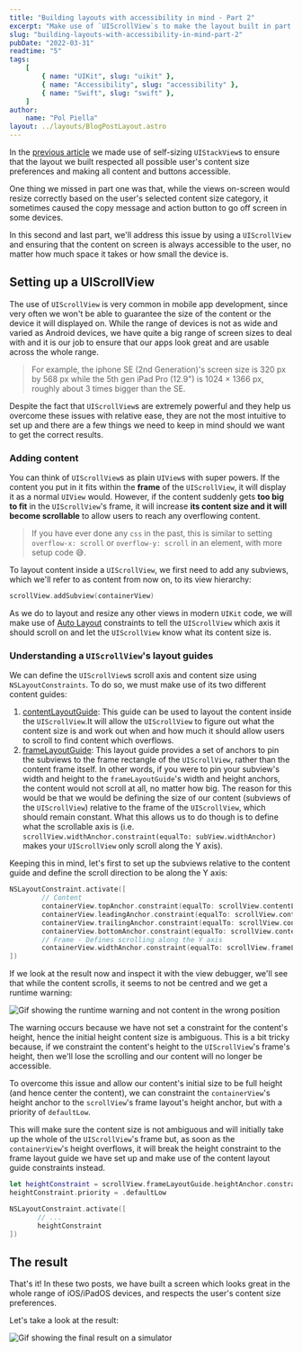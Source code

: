 ```yaml
---
title: "Building layouts with accessibility in mind - Part 2"
excerpt: "Make use of `UIScrollView`s to make the layout built in part 1 even more accessible to all users."
slug: "building-layouts-with-accessibility-in-mind-part-2"
pubDate: "2022-03-31"
readtime: "5"
tags:
    [
        { name: "UIKit", slug: "uikit" },
        { name: "Accessibility", slug: "accessibility" },
        { name: "Swift", slug: "swift" },
    ]
author:
    name: "Pol Piella"
layout: ../layouts/BlogPostLayout.astro
---
```


In the [previous article](https://www.polpiella.dev/building-layouts-with-accessibility-in-mind-part-1) we made use of self-sizing `UIStackView`s to ensure that the layout we built respected all possible user's content size preferences and making all content and buttons accessible.

One thing we missed in part one was that, while the views on-screen would resize correctly based on the user's selected content size category, it sometimes caused the copy message and action button to go off screen in some devices.

In this second and last part, we'll address this issue by using a `UIScrollView` and ensuring that the content on screen is always accessible to the user, no matter how much space it takes or how small the device is.

## Setting up a UIScrollView

The use of `UIScrollView` is very common in mobile app development, since very often we won't be able to guarantee the size of the content or the device it will displayed on. While the range of devices is not as wide and varied as Android devices, we have quite a big range of screen sizes to deal with and it is our job to ensure that our apps look great and are usable across the whole range.

> For example, the iphone SE (2nd Generation)'s screen size is 320 px by 568 px while the 5th gen iPad Pro (12.9") is 1024 × 1366 px, roughly about 3 times bigger than the SE.

Despite the fact that `UIScrollView`s are extremely powerful and they help us overcome these issues with relative ease, they are not the most intuitive to set up and there are a few things we need to keep in mind should we want to get the correct results.

### Adding content

You can think of `UIScrollView`s as plain `UIView`s with super powers. If the content you put in it fits within the **frame** of the `UIScrollView`, it will display it as a normal `UIView` would. However, if the content suddenly gets **too big to fit** in the `UIScrollView`'s frame, it will increase **its content size and it will become scrollable** to allow users to reach any overflowing content.

> If you have ever done any `css` in the past, this is similar to setting `overflow-x: scroll` or `overflow-y: scroll` in an element, with more setup code 😅. 

To layout content inside a `UIScrollView`, we first need to add any subviews, which we'll refer to as content from now on, to its view hierarchy:

```swift:ViewController.swift
scrollView.addSubview(containerView)
```

As we do to layout and resize any other views in modern `UIKit` code, we will make use of [Auto Layout](https://developer.apple.com/library/archive/documentation/UserExperience/Conceptual/AutolayoutPG/index.html) constraints to tell the `UIScrollView` which axis it should scroll on and let the `UIScrollView` know what its content size is.

### Understanding a `UIScrollView`'s layout guides

We can define the `UIScrollView`s scroll axis and content size using `NSLayoutConstraints`. To do so, we must make use of its two different content guides:

1. [contentLayoutGuide](https://developer.apple.com/documentation/uikit/uiscrollview/2865870-contentlayoutguide): This guide can be used to layout the content inside the `UIScrollView`.It will allow the `UIScrollView` to figure out what the content size is and work out when and how much it should allow users to scroll to find content which overflows.
2. [frameLayoutGuide](https://developer.apple.com/documentation/uikit/uiscrollview/2865772-framelayoutguide): This layout guide provides a set of anchors to pin the subviews to the frame rectangle of the `UIScrollView`, rather than the content frame itself. In other words, if you were to pin your subview's width and height to the `frameLayoutGuide`'s width and height anchors, the content would not scroll at all, no matter how big. The reason for this would be that we would be defining the size of our content (subviews of the `UIScrollView`) relative to the frame of the `UIScrollView`, which should remain constant. What this allows us to do though is to define what the scrollable axis is (i.e. `scrollView.widthAnchor.constraint(equalTo: subView.widthAnchor)` makes your `UIScrollView` only scroll along the Y axis).

Keeping this in mind, let's first to set up the subviews relative to the content guide and define the scroll direction to be along the Y axis:

```swift:ViewController.swift
NSLayoutConstraint.activate([
		// Content
		containerView.topAnchor.constraint(equalTo: scrollView.contentLayoutGuide.topAnchor),
		containerView.leadingAnchor.constraint(equalTo: scrollView.contentLayoutGuide.leadingAnchor),
		containerView.trailingAnchor.constraint(equalTo: scrollView.contentLayoutGuide.trailingAnchor),
		containerView.bottomAnchor.constraint(equalTo: scrollView.contentLayoutGuide.bottomAnchor),
		// Frame - Defines scrolling along the Y axis
		containerView.widthAnchor.constraint(equalTo: scrollView.frameLayoutGuide.widthAnchor),
])
```
 
If we look at the result now and inspect it with the view debugger, we'll see that while the content scrolls, it seems to not be centred and we get a runtime warning:
 
 ![Gif showing the runtime warning and not content in the wrong position](/assets/posts/building-layouts-with-accessibility-in-mind-part-2/runtime-warning.png)
 
 The warning occurs because we have not set a constraint for the content's height, hence the initial height content size is ambiguous. This is a bit tricky because, if we constraint the content's height to the `UIScrollView`'s frame's height, then we'll lose the scrolling and our content will no longer be accessible.
 
 To overcome this issue and allow our content's initial size to be full height (and hence center the content), we can constraint the `containerView`'s height anchor to the `scrollView`'s frame layout's height anchor, but with a priority of `defaultLow`. 
 
 This will make sure the content size is not ambiguous and will initially take up the whole of the `UIScrollView`'s frame but, as soon as the `containerView`'s height overflows, it will break the height constraint to the frame layout guide we have set up and make use of the content layout guide constraints instead.
 
 ```swift:ViewController.swift
let heightConstraint = scrollView.frameLayoutGuide.heightAnchor.constraint(equalTo: containerView.heightAnchor)
heightConstraint.priority = .defaultLow
 
NSLayoutConstraint.activate([
		// ...
		heightConstraint
])
 ```
 
## The result
That's it! In these two posts, we have built a screen which looks great in the whole range of iOS/iPadOS devices, and respects the user's content size preferences. 

Let's take a look at the result:

![Gif showing the final result on a simulator](/assets/posts/building-layouts-with-accessibility-in-mind-part-2/final-result.gif)